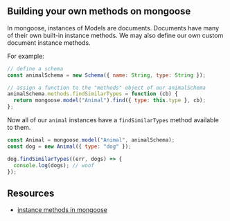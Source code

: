 ## Building your own methods on mongoose

In mongoose, instances of Models are documents. Documents have many of their own built-in instance methods. We may also define our own custom document instance methods.

For example:

```js
// define a schema
const animalSchema = new Schema({ name: String, type: String });

// assign a function to the "methods" object of our animalSchema
animalSchema.methods.findSimilarTypes = function (cb) {
  return mongoose.model("Animal").find({ type: this.type }, cb);
};
```

Now all of our `animal` instances have a `findSimilarTypes` method available to them.

```js
const Animal = mongoose.model("Animal", animalSchema);
const dog = new Animal({ type: "dog" });

dog.findSimilarTypes((err, dogs) => {
  console.log(dogs); // woof
});
```

## Resources

- [instance methods in mongoose](https://mongoosejs.com/docs/guide.html#methods)
